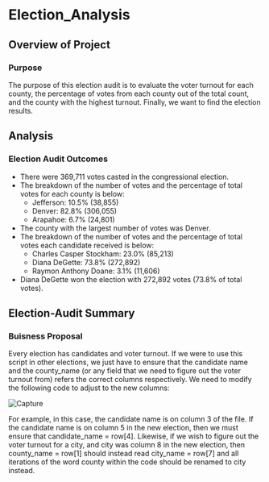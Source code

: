 # Election_Analysis

## Overview of Project

### Purpose

The purpose of this election audit is to evaluate the voter turnout for each county, the percentage of votes from each county out of the total count, and the county with the highest turnout. Finally, we want to find the election results. 

## Analysis

### Election Audit Outcomes

- There were 369,711 votes casted in the congressional election.
- The breakdown of the number of votes and the percentage of total votes for each county is below:
    - Jefferson: 10.5% (38,855)
    - Denver: 82.8% (306,055)
    - Arapahoe: 6.7% (24,801)
- The county with the largest number of votes was Denver.
- The breakdown of the number of votes and the percentage of total votes each candidate received is below:
    - Charles Casper Stockham: 23.0% (85,213)
    - Diana DeGette: 73.8% (272,892)
    - Raymon Anthony Doane: 3.1% (11,606)
- Diana DeGette won the election with 272,892 votes (73.8% of total votes). 

## Election-Audit Summary

### Buisness Proposal 

Every election has candidates and voter turnout. If we were to use this script in other elections, we just have to ensure that the candidate name and the county_name (or any field that we need to figure out the voter turnout from) refers the correct columns respectively. We need to modify the following code to adjust to the new columns:

![Capture](https://user-images.githubusercontent.com/67567087/150656371-47fb93a0-b76d-4215-a4b9-2653fabb047a.PNG)

For example, in this case, the candidate name is on column 3 of the file. If the candidate name is on column 5 in the new election, then we must ensure that candidate_name = row[4]. Likewise, if we wish to figure out the voter turnout for a city, and city was column 8 in the new election, then county_name = row[1] should instead read city_name = row[7] and all iterations of the word county within the code should be renamed to city instead.


